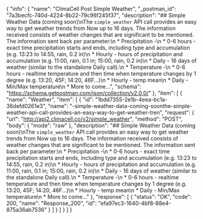 {
  "info": {
    "name": "ClimaCell Post Simple Weather",
    "_postman_id": "7a3becfc-740d-4224-8b22-79c96f245f37",
    "description": "## Simple Weather Data (coming soon)\nThe ​```simple_weather```​ API call provides an easy way to get weather trends from Now up to 16 days. The information received consists of weather changes that are significant to be mentioned. The information sent back per parameter:\n  * Precipitation -\n    * 0-6 hours - exact time precipitation starts and ends, including type and accumulation (e.g. 13:23 to 14:55, rain, 0.2 in)\n    * Hourly - hours of precipitation and accumulation (e.g. 11:00, rain, 0.1 in; 15:00, rain, 0.2 in)\n    * Daily - 16 days of weather (similar to the standalone Daily call).\n  * Temperature -\n    * 0-6 hours - realtime temperature and then time when temperature changes by 1 degree (e.g. 13:20, 45F; 14:20, 46F...)\n    * Hourly - temp mean\n    * Daily - Min/Max temperature\n  * More to come...",
    "schema": "https://schema.getpostman.com/json/collection/v2.0.0/"
  },
  "item": [
    {
      "name": "Weather",
      "item": [
        {
          "id": "1bdd7355-2e1b-4eea-bc1a-36defd0261e3",
          "name": "-simple-weather-data-coming-soonthe-simple-weather-api-call-provides-an-easy-way-to-get-weather-tren",
          "request": {
            "url": "http://api2.climacell.co/v2/simple_weather",
            "method": "POST",
            "body": {
              "mode": "raw"
            },
            "description": "## Simple Weather Data (coming soon)\nThe ​```simple_weather```​ API call provides an easy way to get weather trends from Now up to 16 days. The information received consists of weather changes that are significant to be mentioned. The information sent back per parameter:\n  * Precipitation -\n    * 0-6 hours - exact time precipitation starts and ends, including type and accumulation (e.g. 13:23 to 14:55, rain, 0.2 in)\n    * Hourly - hours of precipitation and accumulation (e.g. 11:00, rain, 0.1 in; 15:00, rain, 0.2 in)\n    * Daily - 16 days of weather (similar to the standalone Daily call).\n  * Temperature -\n    * 0-6 hours - realtime temperature and then time when temperature changes by 1 degree (e.g. 13:20, 45F; 14:20, 46F...)\n    * Hourly - temp mean\n    * Daily - Min/Max temperature\n  * More to come..."
          },
          "response": [
            {
              "status": "OK",
              "code": 200,
              "name": "Response_200",
              "id": "efa97ec3-1640-4bf8-88e4-875a36ab7536"
            }
          ]
        }
      ]
    }
  ]
}